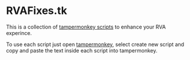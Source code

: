 # RVAFixes.tk
This is a collection of [tampermonkey scripts](https://github.com/Binkers-Gaming/RVAFixes.tk/tree/main/Scripts) to enhance your RVA experince.

To use each script just open [tampermonkey](https://chrome.google.com/webstore/detail/tampermonkey/dhdgffkkebhmkfjojejmpbldmpobfkfo), select create new script and copy and paste the text inside each script into tampermonkey.
